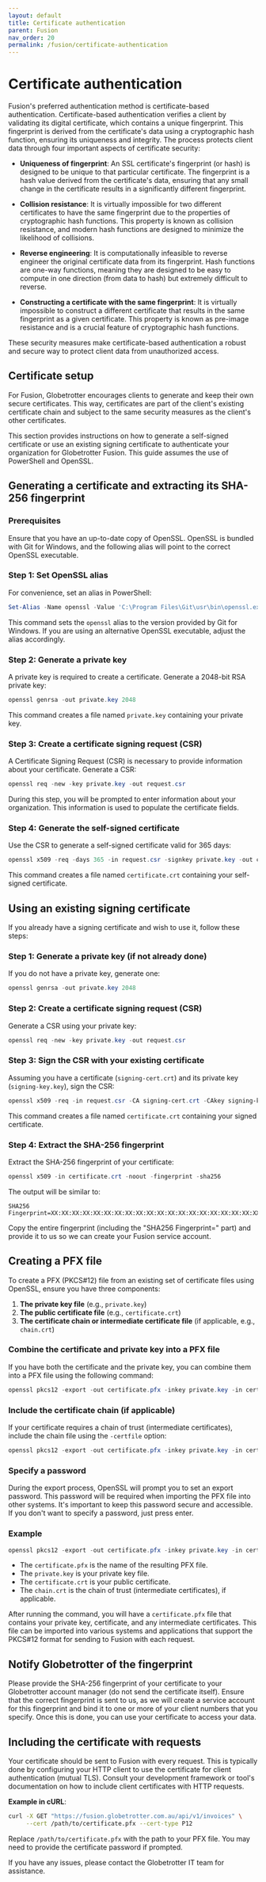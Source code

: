 ```yaml
---
layout: default
title: Certificate authentication
parent: Fusion
nav_order: 20
permalink: /fusion/certificate-authentication
---
```


# Certificate authentication

Fusion's preferred authentication method is certificate-based authentication. Certificate-based authentication verifies a client by validating its digital certificate, which contains a unique fingerprint. This fingerprint is derived from the certificate's data using a cryptographic hash function, ensuring its uniqueness and integrity. The process protects client data through four important aspects of certificate security:

- **Uniqueness of fingerprint**: An SSL certificate's fingerprint (or hash) is designed to be unique to that particular certificate. The fingerprint is a hash value derived from the certificate's data, ensuring that any small change in the certificate results in a significantly different fingerprint.

- **Collision resistance**: It is virtually impossible for two different certificates to have the same fingerprint due to the properties of cryptographic hash functions. This property is known as collision resistance, and modern hash functions are designed to minimize the likelihood of collisions.

- **Reverse engineering**: It is computationally infeasible to reverse engineer the original certificate data from its fingerprint. Hash functions are one-way functions, meaning they are designed to be easy to compute in one direction (from data to hash) but extremely difficult to reverse.

- **Constructing a certificate with the same fingerprint**: It is virtually impossible to construct a different certificate that results in the same fingerprint as a given certificate. This property is known as pre-image resistance and is a crucial feature of cryptographic hash functions.

These security measures make certificate-based authentication a robust and secure way to protect client data from unauthorized access.

## Certificate setup

For Fusion, Globetrotter encourages clients to generate and keep their own secure certificates. This way, certificates are part of the client's existing certificate chain and subject to the same security measures as the client's other certificates.

This section provides instructions on how to generate a self-signed certificate or use an existing signing certificate to authenticate your organization for Globetrotter Fusion. This guide assumes the use of PowerShell and OpenSSL.

## Generating a certificate and extracting its SHA-256 fingerprint

### Prerequisites

Ensure that you have an up-to-date copy of OpenSSL. OpenSSL is bundled with Git for Windows, and the following alias will point to the correct OpenSSL executable.

### Step 1: Set OpenSSL alias

For convenience, set an alias in PowerShell:

```powershell
Set-Alias -Name openssl -Value 'C:\Program Files\Git\usr\bin\openssl.exe'
```

This command sets the `openssl` alias to the version provided by Git for Windows. If you are using an alternative OpenSSL executable, adjust the alias accordingly.

### Step 2: Generate a private key

A private key is required to create a certificate. Generate a 2048-bit RSA private key:

```powershell
openssl genrsa -out private.key 2048
```

This command creates a file named `private.key` containing your private key.

### Step 3: Create a certificate signing request (CSR)

A Certificate Signing Request (CSR) is necessary to provide information about your certificate. Generate a CSR:

```powershell
openssl req -new -key private.key -out request.csr
```

During this step, you will be prompted to enter information about your organization. This information is used to populate the certificate fields.

### Step 4: Generate the self-signed certificate

Use the CSR to generate a self-signed certificate valid for 365 days:

```powershell
openssl x509 -req -days 365 -in request.csr -signkey private.key -out certificate.crt
```

This command creates a file named `certificate.crt` containing your self-signed certificate.

## Using an existing signing certificate

If you already have a signing certificate and wish to use it, follow these steps:

### Step 1: Generate a private key (if not already done)

If you do not have a private key, generate one:

```powershell
openssl genrsa -out private.key 2048
```

### Step 2: Create a certificate signing request (CSR)

Generate a CSR using your private key:

```powershell
openssl req -new -key private.key -out request.csr
```

### Step 3: Sign the CSR with your existing certificate

Assuming you have a certificate (`signing-cert.crt`) and its private key (`signing-key.key`), sign the CSR:

```powershell
openssl x509 -req -in request.csr -CA signing-cert.crt -CAkey signing-key.key -CAcreateserial -out certificate.crt -days 365
```

This command creates a file named `certificate.crt` containing your signed certificate.

### Step 4: Extract the SHA-256 fingerprint

Extract the SHA-256 fingerprint of your certificate:

```powershell
openssl x509 -in certificate.crt -noout -fingerprint -sha256
```

The output will be similar to:

```
SHA256 Fingerprint=XX:XX:XX:XX:XX:XX:XX:XX:XX:XX:XX:XX:XX:XX:XX:XX:XX:XX:XX:XX:XX:XX:XX:XX:XX:XX:XX:XX:XX:XX:XX:XX
```

Copy the entire fingerprint (including the "SHA256 Fingerprint=" part) and provide it to us so we can create your Fusion service account.

## Creating a PFX file

To create a PFX (PKCS#12) file from an existing set of certificate files using OpenSSL, ensure you have three components:

1. **The private key file** (e.g., `private.key`)
2. **The public certificate file** (e.g., `certificate.crt`)
3. **The certificate chain or intermediate certificate file** (if applicable, e.g., `chain.crt`)

### Combine the certificate and private key into a PFX file

If you have both the certificate and the private key, you can combine them into a PFX file using the following command:

```powershell
openssl pkcs12 -export -out certificate.pfx -inkey private.key -in certificate.crt
```

### Include the certificate chain (if applicable)

If your certificate requires a chain of trust (intermediate certificates), include the chain file using the `-certfile` option:

```powershell
openssl pkcs12 -export -out certificate.pfx -inkey private.key -in certificate.crt -certfile chain.crt
```

### Specify a password

During the export process, OpenSSL will prompt you to set an export password. This password will be required when importing the PFX file into other systems. It's important to keep this password secure and accessible. If you don't want to specify a password, just press enter.

### Example

```powershell
openssl pkcs12 -export -out certificate.pfx -inkey private.key -in certificate.crt -certfile chain.crt
```

- The `certificate.pfx` is the name of the resulting PFX file.
- The `private.key` is your private key file.
- The `certificate.crt` is your public certificate.
- The `chain.crt` is the chain of trust (intermediate certificates), if applicable.

After running the command, you will have a `certificate.pfx` file that contains your private key, certificate, and any intermediate certificates. This file can be imported into various systems and applications that support the PKCS#12 format for sending to Fusion with each request.

## Notify Globetrotter of the fingerprint

Please provide the SHA-256 fingerprint of your certificate to your Globetrotter account manager (do not send the certificate itself). Ensure that the correct fingerprint is sent to us, as we will create a service account for this fingerprint and bind it to one or more of your client numbers that you specify. Once this is done, you can use your certificate to access your data.

## Including the certificate with requests

Your certificate should be sent to Fusion with every request. This is typically done by configuring your HTTP client to use the certificate for client authentication (mutual TLS). Consult your development framework or tool's documentation on how to include client certificates with HTTP requests.

**Example in cURL**:

```bash
curl -X GET "https://fusion.globetrotter.com.au/api/v1/invoices" \
     --cert /path/to/certificate.pfx --cert-type P12
```

Replace `/path/to/certificate.pfx` with the path to your PFX file. You may need to provide the certificate password if prompted.

If you have any issues, please contact the Globetrotter IT team for assistance.
